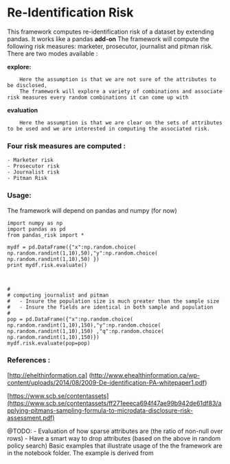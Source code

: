 # Re-Identification Risk

This framework computes re-identification risk of a dataset by extending pandas. It works like a pandas **add-on** 
The framework will compute the following risk measures: marketer, prosecutor, journalist and pitman risk.
There are two modes available :
    
**explore:**

        Here the assumption is that we are not sure of the attributes to be disclosed, 
        The framework will explore a variety of combinations and associate risk measures every random combinations it can come up with

**evaluation**

        Here the assumption is that we are clear on the sets of attributes to be used and we are interested in computing the associated risk.


### Four risk measures are computed :

    - Marketer risk
    - Prosecutor risk
    - Journalist risk
    - Pitman Risk

### Usage:

The framework will depend on pandas and numpy (for now)

    import numpy as np
    import pandas as pd
    from pandas_risk import *

    mydf = pd.DataFrame({"x":np.random.choice( np.random.randint(1,10),50),"y":np.random.choice( np.random.randint(1,10),50) })
    print mydf.risk.evaluate()



    #
    # computing journalist and pitman
    #   - Insure the population size is much greater than the sample size 
    #   - Insure the fields are identical in both sample and population
    #
    pop = pd.DataFrame({"x":np.random.choice( np.random.randint(1,10),150),"y":np.random.choice( np.random.randint(1,10),150) ,"q":np.random.choice( np.random.randint(1,10),150)})
    mydf.risk.evaluate(pop=pop)

### References :

[http://ehelthinformation.ca] (http://www.ehealthinformation.ca/wp-content/uploads/2014/08/2009-De-identification-PA-whitepaper1.pdf)

[https://www.scb.se/contentassets](https://www.scb.se/contentassets/ff271eeeca694f47ae99b942de61df83/applying-pitmans-sampling-formula-to-microdata-disclosure-risk-assessment.pdf)

@TODO:
    - Evaluation of how sparse attributes are (the ratio of non-null over rows)
    - Have a smart way to drop attributes (based on the above in random policy search)
Basic examples that illustrate usage of the the framework are in the notebook folder. The example is derived from 

	
